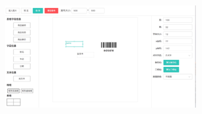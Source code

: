 <!--
 * @Description: 
 * @Autor: 江腾
 * @Date: 2021-01-21 11:42:00
 * @LastEditors: 江腾
 * @LastEditTime: 2021-01-21 11:43:38
 -->
![image](https://raw.githubusercontent.com/nuaajiangteng/draggable-vue/master/src/images/1.png)